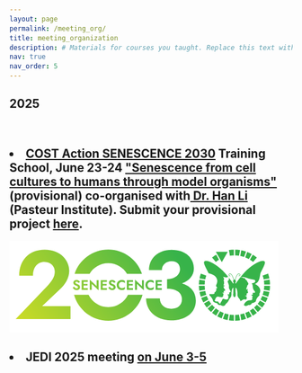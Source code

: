 ```yaml
---
layout: page
permalink: /meeting_org/
title: meeting_organization
description: # Materials for courses you taught. Replace this text with your description.
nav: true
nav_order: 5
---
```

<div class="publications">
<h2 class="year">2025</h2>
<br>
<h2><li><b><a href="https://www.cost.eu/actions/CA23119/">COST Action SENESCENCE 2030</a> Training School, June 23-24 <a href="https://docs.google.com/forms/d/e/1FAIpQLSf2kpsP4UZUtfGmCRvC6voKDABtYiQUkQ7bJju6Pjvibh1Weg/viewform?usp=sharing">"Senescence from cell cultures to humans through model organisms"</a>(provisional) co-organised with<a href = "https://research.pasteur.fr/fr/member/han-li/"> Dr. Han Li</a> (Pasteur Institute).</b> Submit your provisional project <a href = "https://forms.gle/4LiWYZNNzJLLoqV59">here</a>.</li></h2>

![alt text](../assets/img/COSTAction/logo.png)

<h2><li><b>JEDI 2025 meeting <a href="https://flies-jedi.github.io/projects/2025JEDImeeting/"> on June 3-5</a></b></li></h2>

